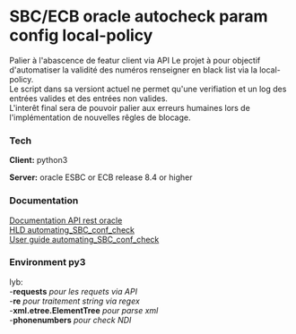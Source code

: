 
# SBC/ECB oracle autocheck param config local-policy

Palier à l'abascence de featur client via API 
Le projet à pour objectif d'automatiser la validité des numéros renseigner en black list via la local-policy.  
Le script dans sa versiont actuel ne permet qu'une verifiation et un log des entrées valides et des entrées non valides.  
L'interêt final sera de pouvoir palier aux erreurs humaines lors de l'implémentation de nouvelles rêgles de blocage.



### Tech 

**Client:** python3 

**Server:** oracle ESBC or ECB release 8.4 or higher

  
### Documentation

[Documentation API rest oracle](https://docs.oracle.com/en/industries/communications/session-border-controller/8.4.0/rest/index.html)  
[HLD automating_SBC_conf_check](https://github.com/Tripo389/automating_SBC_conf_check/blob/c6e861cb283ffedcb05f18d9a681570236357fb5/HLD%20automating_SBC_conf_check.docx)  
[User guide automating_SBC_conf_check](https://github.com/Tripo389/automating_SBC_conf_check/blob/d4a9af6f1553cffb248b870ca78504c098abdad8/User%20guide%20automating_SBC_conf_check.docx)  

  
### Environment py3

lyb:   
   -__requests__              *pour les requets via API*  
   -__re__                    *pour traitement string via regex*  
   -__xml.etree.ElementTree__ *pour parse xml*   
   -__phonenumbers__          *pour check NDI*  

  
  
